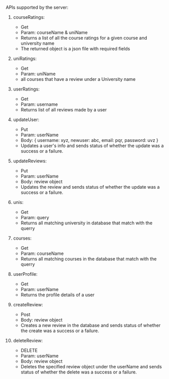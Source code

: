 APIs supported by the server:

1. courseRatings:
   -   Get
   -   Param: courseName & uniName
   -   Returns a list of all the course ratings for a given course and university name
   -   The returned object is a json file with required fields

2. uniRatings:
   - Get
   - Param: uniName
   - all courses that have a review under a University name

3. userRatings:
   - Get
   - Param: username
   - Returns list of all reviews made by a user

4. updateUser:
   - Put
   - Param: userName
   - Body: {
            username: xyz,
            newuser: abc,
            email: pqr,
            password: uvz
        }
   - Updates a user's info and sends status of whether the update was a success or a failure.

5. updateReviews:
   - Put
   - Param: userName
   - Body: review object
   - Updates the review and sends status of whether the update was a success or a failure.

6. unis:
   - Get
   - Param: query
   - Returns all matching university in database that match with the querry

7. courses:
   - Get
   - Param: courseName
   - Returns all matching courses in the database that match with the querry

8. userProfile:
   - Get
   - Param: userName
   - Returns the profile details of a user

9. createReview:
    - Post
    - Body: review object
    - Creates a new review in the database and sends status of whether the create was a success or a failure.

10. deleteReview:
    - DELETE
    - Param: userName
    - Body: review object
    - Deletes the specified review object under the userName and sends status of whether the delete was a success or a failure.